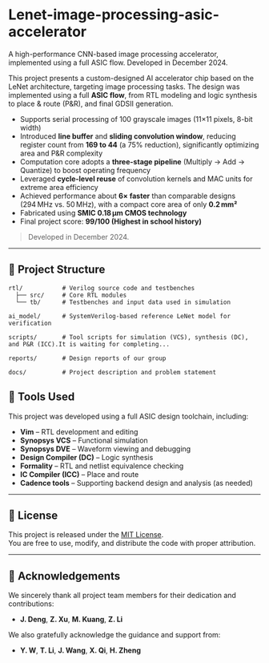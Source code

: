 # Lenet-image-processing-asic-accelerator
A high-performance CNN-based image processing accelerator, implemented using a full ASIC flow. Developed in December 2024.

This project presents a custom-designed AI accelerator chip based on the LeNet architecture, targeting image processing tasks. The design was implemented using a full **ASIC flow**, from RTL modeling and logic synthesis to place & route (P&R), and final GDSII generation.

- Supports serial processing of 100 grayscale images (11×11 pixels, 8-bit width)
- Introduced **line buffer** and **sliding convolution window**, reducing register count from **169 to 44** (a 75% reduction), significantly optimizing area and P&R complexity
- Computation core adopts a **three-stage pipeline** (Multiply → Add → Quantize) to boost operating frequency
- Leveraged **cycle-level reuse** of convolution kernels and MAC units for extreme area efficiency
- Achieved performance about **6× faster** than comparable designs (294 MHz vs. 50 MHz), with a compact core area of only **0.2 mm²**
- Fabricated using **SMIC 0.18 µm CMOS technology**
- Final project score: **99/100 (Highest in school history)**

> Developed in December 2024.


---

## 📁 Project Structure

```text
rtl/           # Verilog source code and testbenches
  ├── src/     # Core RTL modules
  └── tb/      # Testbenches and input data used in simulation

ai_model/      # SystemVerilog-based reference LeNet model for verification

scripts/       # Tool scripts for simulation (VCS), synthesis (DC), and P&R (ICC).It is waiting for completing...

reports/       # Design reports of our group

docs/          # Project description and problem statement

```

## 🧰 Tools Used

This project was developed using a full ASIC design toolchain, including:

- **Vim** – RTL development and editing  
- **Synopsys VCS** – Functional simulation  
- **Synopsys DVE** – Waveform viewing and debugging  
- **Design Compiler (DC)** – Logic synthesis  
- **Formality** – RTL and netlist equivalence checking  
- **IC Compiler (ICC)** – Place and route  
- **Cadence tools** – Supporting backend design and analysis (as needed)

---

## 📜 License

This project is released under the [MIT License](LICENSE).  
You are free to use, modify, and distribute the code with proper attribution.

---

## 🙏 Acknowledgements

We sincerely thank all project team members for their dedication and contributions:

- **J. Deng**, **Z. Xu**, **M. Kuang**, **Z. Li**

We also gratefully acknowledge the guidance and support from:

- **Y. W**, **T. Li**, **J. Wang**, **X. Qi**, **H. Zheng**
